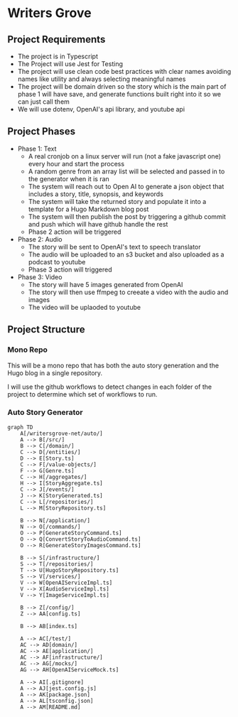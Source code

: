 # Writers Grove

## Project Requirements

- The project is in Typescript
- The Project will use Jest for Testing
- The project will use clean code best practices with clear names avoiding names like utility and always selecting meaningful names
- The project will be domain driven so the story which is the main part of phase 1 will have save, and generate functions built right into it so we can just call them
- We will use dotenv, OpenAI's api library, and youtube api

## Project Phases

- Phase 1: Text
  - A real cronjob on a linux server will run (not a fake javascript one) every hour and start the process
  - A random genre from an array list will be selected and passed in to the generator when it is ran
  - The system will reach out to Open AI to generate a json object that includes a story, title, synopsis, and keywords
  - The system will take the returned story and populate it into a template for a Hugo Markdown blog post
  - The system will then publish the post by triggering a github commit and push which will have github handle the rest
  - Phase 2 action will be triggered
- Phase 2: Audio
  - The story will be sent to OpenAI's text to speech translator
  - The audio will be uploaded to an s3 bucket and also uploaded as a podcast to youtube
  - Phase 3 action will triggered
- Phase 3: Video
  - The story will have 5 images generated from OpenAI
  - The story will then use ffmpeg to creeate a video with the audio and images
  - The video will be uplaoded to youtube

## Project Structure

### Mono Repo

This will be a mono repo that has both the auto story generation and the Hugo blog in a single repository.

I will use the github workflows to detect changes in each folder of the project to determine which set of workflows to run.

### Auto Story Generator

```mermaid
graph TD
    A[/writersgrove-net/auto/]
    A --> B[/src/]
    B --> C[/domain/]
    C --> D[/entities/]
    D --> E[Story.ts]
    C --> F[/value-objects/]
    F --> G[Genre.ts]
    C --> H[/aggregates/]
    H --> I[StoryAggregate.ts]
    C --> J[/events/]
    J --> K[StoryGenerated.ts]
    C --> L[/repositories/]
    L --> M[StoryRepository.ts]

    B --> N[/application/]
    N --> O[/commands/]
    O --> P[GenerateStoryCommand.ts]
    O --> Q[ConvertStoryToAudioCommand.ts]
    O --> R[GenerateStoryImagesCommand.ts]

    B --> S[/infrastructure/]
    S --> T[/repositories/]
    T --> U[HugoStoryRepository.ts]
    S --> V[/services/]
    V --> W[OpenAIServiceImpl.ts]
    V --> X[AudioServiceImpl.ts]
    V --> Y[ImageServiceImpl.ts]

    B --> Z[/config/]
    Z --> AA[config.ts]

    B --> AB[index.ts]

    A --> AC[/test/]
    AC --> AD[domain/]
    AC --> AE[application/]
    AC --> AF[infrastructure/]
    AC --> AG[/mocks/]
    AG --> AH[OpenAIServiceMock.ts]

    A --> AI[.gitignore]
    A --> AJ[jest.config.js]
    A --> AK[package.json]
    A --> AL[tsconfig.json]
    A --> AM[README.md]

```
